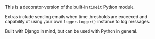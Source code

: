 This is a decorator-version of the built-in `timeit` Python module.

Extras include sending emails when time thresholds are exceeded and capability of using your own `logger.Logger()` instance to log messages.

Built with Django in mind, but can be used with Python in general.